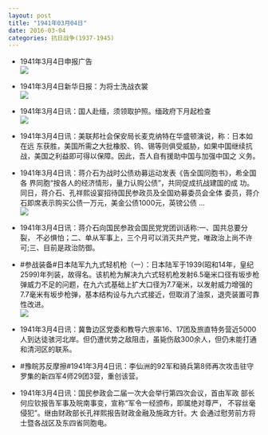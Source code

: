 ```yaml
---
layout: post
title: "1941年03月04日"
date: 2016-03-04
categories: 抗日战争(1937-1945)
---
```


<meta name="referrer" content="no-referrer" />

- 1941年3月4日申报广告 <br/><img src="https://ww4.sinaimg.cn/large/aca367d8jw1f1l6g0i8epj206l0h23zw.jpg" />

- 1941年3月4日新华日报：为将士洗战衣裳 <br/><img src="https://ww1.sinaimg.cn/large/aca367d8jw1f1l4pxhmnbj20bf0cl0tv.jpg" />

- 1941年3月4日讯：国人赴缅，须领取护照。缅政府下月起检查 <br/><img src="https://ww1.sinaimg.cn/large/aca367d8jw1f1l2yt83f8j20bs0byq40.jpg" />

- 1941年3月4日讯：美联邦社会保安局长麦克纳特在华盛顿演说，称：日本如在远 东获胜，美国所需之大批橡胶、钨、锡等则俱受威胁，如果中国继续抗 战，美国之利益即可得以保障。因此，吾人自有援助中国与加强中国之 义务。 

- 1941年3月4日讯：蒋介石为战时公债劝募运动发表《告全国同胞书》，希全国各 界同胞“按各人的经济情形，量力认购公债”，共同促成抗战建国的成 功。同日，蒋介石、孔祥熙设宴招待国民参政员及全国劝募委员会全体 委员，蒋介石即席表示购买公债一万元，美金公债1000元，英镑公债  ... <br/><img src="https://ww4.sinaimg.cn/large/aca367d8jw1f1kp3dp426j20c8090wfn.jpg" />

- 1941年3月4日讯：蒋介石向国民参政会国民党党团训话称:一、国共总要分裂， 不必惧怕；二、单从军事上，三个月可以消灭共产党，唯政治上尚不许 可;三、目前是政治防御。 

- #参战装备#日本陆军九九式轻机枪（一）：日本陆军于1939(昭和14年，皇纪2599)年列装，故得名。该机枪为解决九六式轻机枪发射6.5毫米口径有坂步枪弹威力不足的问题，在九六式基础上扩大口径为7.7毫米，以发射威力增强的7.7毫米有坂步枪弹，基本结构设与九六式接近，但取消了油泵，退壳装置可靠性改进。 <br/><img src="https://ww3.sinaimg.cn/large/aca367d8jw1f1klmz1my6j20830f3myp.jpg" />

- 1941年3月4日讯：冀鲁边区党委和教导六旅率16、17团及旅直特务营近5000人到达徒骇河北岸。但仍遭优势之敌阻击，虽毙伤敌300余人，但仍未能打通和清河区的联系。 

- #豫皖苏反摩擦#1941年3月4日讯：李仙洲的92军和骑兵第8师再次攻击驻守罗集的新四军4师29团3营，重创该营。 

- 1941年3月4日讯：国民参政会二届一次大会举行第四次会议，首由军政 部长何应钦报告军事及皖南事变，宣称“军令一经颁布，即属绝对尊严， 不容丝毫侵犯”。继由财政部长孔祥熙报告财政金融及施政方针。大 会通过慰劳前方将士暨各战区及东四省同胞电。 


